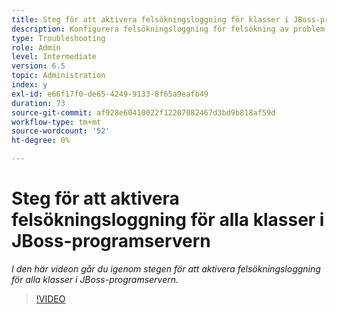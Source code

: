 ```yaml
---
title: Steg för att aktivera felsökningsloggning för klasser i JBoss-programservern
description: Konfigurera felsökningsloggning för felsökning av problem relaterade till JBoss-programservern
type: Troubleshooting
role: Admin
level: Intermediate
version: 6.5
topic: Administration
index: y
exl-id: e66f17f0-de65-4249-9133-8f65a9eafb49
duration: 73
source-git-commit: af928e60410022f12207082467d3bd9b818af59d
workflow-type: tm+mt
source-wordcount: '52'
ht-degree: 0%

---
```


# Steg för att aktivera felsökningsloggning för alla klasser i JBoss-programservern

*I den här videon går du igenom stegen för att aktivera felsökningsloggning för alla klasser i JBoss-programservern.*

>[!VIDEO](https://video.tv.adobe.com/v/335522?quality=12&learn=on)
